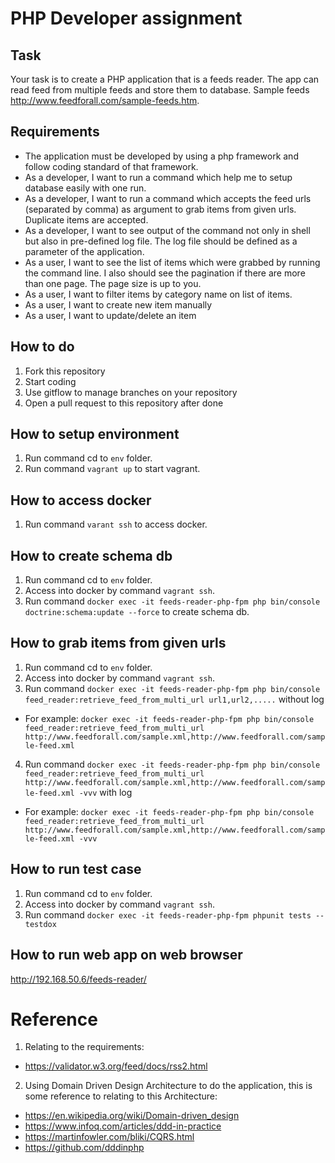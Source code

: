 # PHP Developer assignment

## Task

Your task is to create a PHP application that is a feeds reader. The app can read feed from multiple feeds and store them to database. Sample feeds http://www.feedforall.com/sample-feeds.htm.

## Requirements
- The application must be developed by using a php framework and follow coding standard of that framework.
- As a developer, I want to run a command which help me to setup database easily with one run.
- As a developer, I want to run a command which accepts the feed urls (separated by comma) as argument to grab items from given urls. Duplicate items are accepted.
- As a developer, I want to see output of the command not only in shell but also in pre-defined log file. The log file should be defined as a parameter of the application.
- As a user, I want to see the list of items which were grabbed by running the command line. I also should see the pagination if there are more than one page. The page size is up to you.
- As a user, I want to filter items by category name on list of items.
- As a user, I want to create new item manually
- As a user, I want to update/delete an item

## How to do
1. Fork this repository
2. Start coding
3. Use gitflow to manage branches on your repository
4. Open a pull request to this repository after done

## How to setup environment
1. Run command cd to `env` folder.
2. Run command `vagrant up` to start vagrant.

## How to access docker
1. Run command `varant ssh` to access docker.

## How to create schema db
1. Run command cd to `env` folder.
2. Access into docker by command `vagrant ssh`.
3. Run command `docker exec -it feeds-reader-php-fpm php bin/console doctrine:schema:update --force` to create schema db.

## How to grab items from given urls
1. Run command cd to `env` folder.
2. Access into docker by command `vagrant ssh`.
3. Run command `docker exec -it feeds-reader-php-fpm php bin/console feed_reader:retrieve_feed_from_multi_url url1,url2,.....` without log
- For example: `docker exec -it feeds-reader-php-fpm php bin/console feed_reader:retrieve_feed_from_multi_url http://www.feedforall.com/sample.xml,http://www.feedforall.com/sample-feed.xml`
4. Run command `docker exec -it feeds-reader-php-fpm php bin/console feed_reader:retrieve_feed_from_multi_url http://www.feedforall.com/sample.xml,http://www.feedforall.com/sample-feed.xml -vvv` with log
- For example: `docker exec -it feeds-reader-php-fpm php bin/console feed_reader:retrieve_feed_from_multi_url http://www.feedforall.com/sample.xml,http://www.feedforall.com/sample-feed.xml -vvv`

## How to run test case
1. Run command cd to `env` folder.
2. Access into docker by command `vagrant ssh`.
3. Run command `docker exec -it feeds-reader-php-fpm phpunit tests --testdox`

## How to run web app on web browser
http://192.168.50.6/feeds-reader/

# Reference
1. Relating to the requirements:
- https://validator.w3.org/feed/docs/rss2.html
2. Using Domain Driven Design Architecture to do the application, this is some reference to relating to this Architecture:
- https://en.wikipedia.org/wiki/Domain-driven_design
- https://www.infoq.com/articles/ddd-in-practice
- https://martinfowler.com/bliki/CQRS.html
- https://github.com/dddinphp